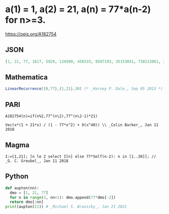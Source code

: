 # a\(1\) \= 1, a\(2\) \= 21, a\(n\) \= 77\*a\(n\-2\) for n\>\=3\.
https://oeis.org/A182754
## JSON
```JSON
[1, 21, 77, 1617, 5929, 124509, 456533, 9587193, 35153041, 738213861, 2706784157, 56842467297, 208422380089, 4376869981869, 16048523266853, 337018988603913, 1235736291547681, 25950462122501301, 95151694449171437, 1998185583432600177, 7326680472586200649]
```
## Mathematica
```Mathematica
LinearRecurrence[{0,77},{1,21},30] (* _Harvey P. Dale_, Sep 05 2013 *)
```
## PARI
```PARI
A182754(n)=if(n%2,77^(n\2),77^(n\2-1)*21)
```
```PARI
Vec(x*(1 + 21*x) / (1 - 77*x^2) + O(x^40)) \\ _Colin Barker_, Jan 11 2018
```
## Magma
```Magma
I:=[1,21]; [n le 2 select I[n] else 77*Self(n-2): n in [1..30]]; // _G. C. Greubel_, Jan 11 2018
```
## Python
```Python
def aupton(nn):
  dmo = [1, 21, 77]
  for n in range(3, nn+1): dmo.append(77*dmo[-2])
  return dmo[:nn]
print(aupton(21)) # _Michael S. Branicky_, Jan 21 2021
```
